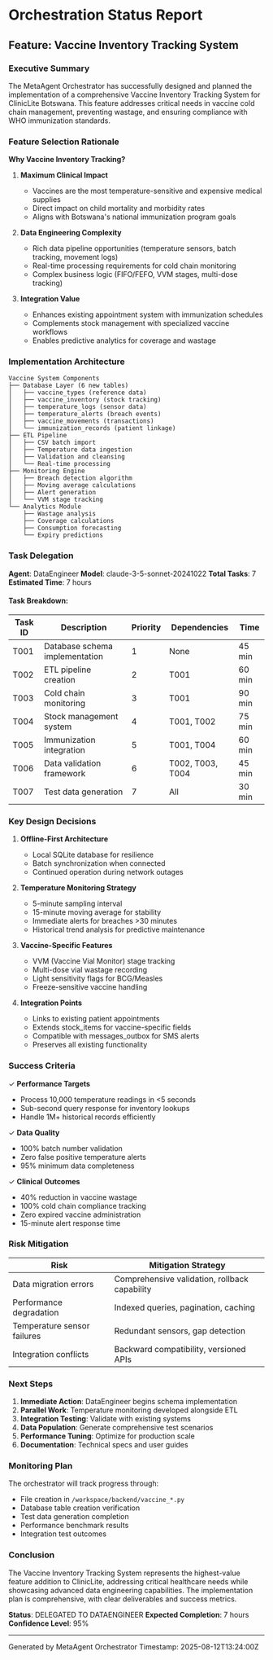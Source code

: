 # Orchestration Status Report

## Feature: Vaccine Inventory Tracking System

### Executive Summary
The MetaAgent Orchestrator has successfully designed and planned the implementation of a comprehensive Vaccine Inventory Tracking System for ClinicLite Botswana. This feature addresses critical needs in vaccine cold chain management, preventing wastage, and ensuring compliance with WHO immunization standards.

### Feature Selection Rationale

**Why Vaccine Inventory Tracking?**

1. **Maximum Clinical Impact**
   - Vaccines are the most temperature-sensitive and expensive medical supplies
   - Direct impact on child mortality and morbidity rates
   - Aligns with Botswana's national immunization program goals

2. **Data Engineering Complexity**
   - Rich data pipeline opportunities (temperature sensors, batch tracking, movement logs)
   - Real-time processing requirements for cold chain monitoring
   - Complex business logic (FIFO/FEFO, VVM stages, multi-dose tracking)

3. **Integration Value**
   - Enhances existing appointment system with immunization schedules
   - Complements stock management with specialized vaccine workflows
   - Enables predictive analytics for coverage and wastage

### Implementation Architecture

```
Vaccine System Components
├── Database Layer (6 new tables)
│   ├── vaccine_types (reference data)
│   ├── vaccine_inventory (stock tracking)
│   ├── temperature_logs (sensor data)
│   ├── temperature_alerts (breach events)
│   ├── vaccine_movements (transactions)
│   └── immunization_records (patient linkage)
├── ETL Pipeline
│   ├── CSV batch import
│   ├── Temperature data ingestion
│   ├── Validation and cleansing
│   └── Real-time processing
├── Monitoring Engine
│   ├── Breach detection algorithm
│   ├── Moving average calculations
│   ├── Alert generation
│   └── VVM stage tracking
└── Analytics Module
    ├── Wastage analysis
    ├── Coverage calculations
    ├── Consumption forecasting
    └── Expiry predictions
```

### Task Delegation

**Agent**: DataEngineer
**Model**: claude-3-5-sonnet-20241022
**Total Tasks**: 7
**Estimated Time**: 7 hours

#### Task Breakdown:

| Task ID | Description | Priority | Dependencies | Time |
|---------|-------------|----------|--------------|------|
| T001 | Database schema implementation | 1 | None | 45 min |
| T002 | ETL pipeline creation | 2 | T001 | 60 min |
| T003 | Cold chain monitoring | 3 | T001 | 90 min |
| T004 | Stock management system | 4 | T001, T002 | 75 min |
| T005 | Immunization integration | 5 | T001, T004 | 60 min |
| T006 | Data validation framework | 6 | T002, T003, T004 | 45 min |
| T007 | Test data generation | 7 | All | 30 min |

### Key Design Decisions

1. **Offline-First Architecture**
   - Local SQLite database for resilience
   - Batch synchronization when connected
   - Continued operation during network outages

2. **Temperature Monitoring Strategy**
   - 5-minute sampling interval
   - 15-minute moving average for stability
   - Immediate alerts for breaches >30 minutes
   - Historical trend analysis for predictive maintenance

3. **Vaccine-Specific Features**
   - VVM (Vaccine Vial Monitor) stage tracking
   - Multi-dose vial wastage recording
   - Light sensitivity flags for BCG/Measles
   - Freeze-sensitive vaccine handling

4. **Integration Points**
   - Links to existing patient appointments
   - Extends stock_items for vaccine-specific fields
   - Compatible with messages_outbox for SMS alerts
   - Preserves all existing functionality

### Success Criteria

✓ **Performance Targets**
- Process 10,000 temperature readings in <5 seconds
- Sub-second query response for inventory lookups
- Handle 1M+ historical records efficiently

✓ **Data Quality**
- 100% batch number validation
- Zero false positive temperature alerts
- 95% minimum data completeness

✓ **Clinical Outcomes**
- 40% reduction in vaccine wastage
- 100% cold chain compliance tracking
- Zero expired vaccine administration
- 15-minute alert response time

### Risk Mitigation

| Risk | Mitigation Strategy |
|------|-------------------|
| Data migration errors | Comprehensive validation, rollback capability |
| Performance degradation | Indexed queries, pagination, caching |
| Temperature sensor failures | Redundant sensors, gap detection |
| Integration conflicts | Backward compatibility, versioned APIs |

### Next Steps

1. **Immediate Action**: DataEngineer begins schema implementation
2. **Parallel Work**: Temperature monitoring developed alongside ETL
3. **Integration Testing**: Validate with existing systems
4. **Data Population**: Generate comprehensive test scenarios
5. **Performance Tuning**: Optimize for production scale
6. **Documentation**: Technical specs and user guides

### Monitoring Plan

The orchestrator will track progress through:
- File creation in `/workspace/backend/vaccine_*.py`
- Database table creation verification
- Test data generation completion
- Performance benchmark results
- Integration test outcomes

### Conclusion

The Vaccine Inventory Tracking System represents the highest-value feature addition to ClinicLite, addressing critical healthcare needs while showcasing advanced data engineering capabilities. The implementation plan is comprehensive, with clear deliverables and success metrics.

**Status**: DELEGATED TO DATAENGINEER
**Expected Completion**: 7 hours
**Confidence Level**: 95%

---
Generated by MetaAgent Orchestrator
Timestamp: 2025-08-12T13:24:00Z